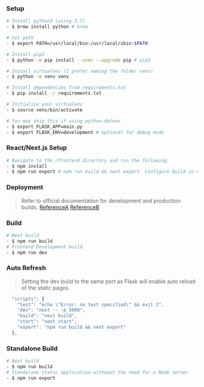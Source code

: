 ### Setup
```bash
# Install python3 (using 3.7)
- $ brew install python # brew

# Set path 
- $ export PATH=/usr/local/bin:/usr/local/sbin:$PATH 

# Install pip3
- $ python -m pip install --user --upgrade pip # pip3

# Install virtualenv (I prefer naming the folder venv)
- $ python -m venv venv

# Install dependencies from requirements.txt
- $ pip install -r requirements.txt 

# Initialize your virtualenv 
- $ source venv/bin/activate 

# You may skip this if using python-dotenv
- $ export FLASK_APP=main.py
- $ export FLASK_ENV=development # optional for debug mode
```

### React/Next.js Setup 
```bash
# Navigate to the /frontend directory and run the following.
- $ npm install 
- $ npm run export # npm run build && next export. Configure build in next.config.js
```

### Deployment
> Refer to official documentation for development and production builds. [ReferenceA](https://github.com/zeit/next.js/) [ReferenceB](https://nextjs.org/learn/excel/static-html-export/export-the-index-page)

### Build
```bash
# Next build
- $ npm run build
# Frontend Development build
- $ npm run dev
```
### Auto Refresh 
> Setting the dev build to the same port as Flask will enable auto reload of the static pages.
```js
  "scripts": {
    "test": "echo \"Error: no test specified\" && exit 1",
    "dev": "next -- -p 5000",
    "build": "next build",
    "start": "next start",
    "export": "npm run build && next export"
  },
```

### Standalone Build
```bash
# Next build
- $ npm run build 
# Standalone static application withoout the need for a Node server
- $ npm run export 
```
